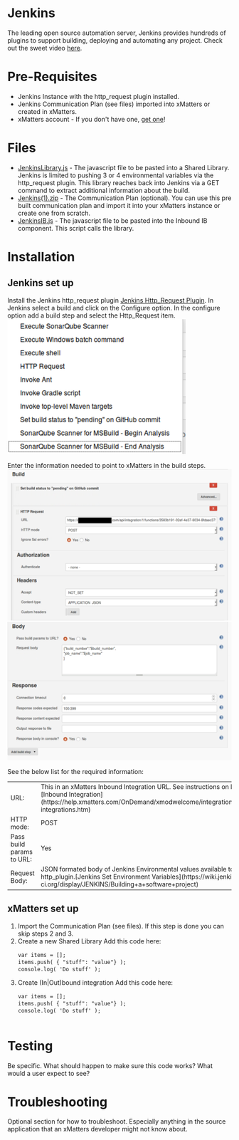 # Jenkins
The leading open source automation server, Jenkins provides hundreds of plugins to support building, deploying and automating any project. Check out the sweet video [here](media/JenkinsBuild.mp4). 

# Pre-Requisites
* Jenkins Instance with the http_request plugin installed.
* Jenkins Communication Plan (see files) imported into xMatters or created in xMatters.
* xMatters account - If you don't have one, [get one](https://www.xmatters.com)!

# Files
* [JenkinsLibrary.js](Jenkins.js) - The javascript file to be pasted into a Shared Library. Jenkins is limited to pushing 3 or 4 environmental variables via the http_request plugin.  This library reaches back into Jenkins via a GET command to extract additional information about the build. 
* [Jenkins(1).zip](Jenkins(1).zip) - The Communication Plan (optional).  You can use this pre built communication plan and import it into your xMatters instance or create one from scratch. 
* [JenkinsIB.js](JenkinsIB.js) - The javascript file to be pasted into the Inbound IB component.  This script calls the library.

# Installation

## Jenkins set up
Install the Jenkins http_request plugin [Jenkins Http_Request Plugin](https://wiki.jenkins-ci.org/display/JENKINS/HTTP+Request+Plugin).  In Jenkins select a build and click on the Configure option.  In the configure option add a build step and select the Http_Request item.
<kbd>
<img src="media/http_request.png">
</kbd>

Enter the information needed to point to xMatters in the build steps.
<kbd>
<img src="media/build_step_part1.png">
</kbd>
<kbd>
<img src="media/build_step_part2.png">
</kbd>

See the below list for the required information:
<table>
  <tr>
    <td>URL:</td>
    <td>This in an xMatters Inbound Integration URL.  See instructions on how to create. [Inbound Integration](https://help.xmatters.com/OnDemand/xmodwelcome/integrationbuilder/build-integrations.htm)</td>
  </tr>
  <tr>
    <td>HTTP mode:</td>
    <td>POST</td>
  </tr>
  <tr>
    <td>Pass build params to URL:</td>
    <td>Yes</td>
  </tr>
  <tr>
    <td>Request Body:</td>
    <td>JSON formated body of Jenkins Environmental values available to the http_plugin.[Jenkins Set Environment Variables](https://wiki.jenkins-ci.org/display/JENKINS/Building+a+software+project)</td>
  </tr>
</table>


## xMatters set up
1. Import the Communication Plan (see files).  If this step is done you can skip steps 2 and 3.
2. Create a new Shared Library 
    Add this code here:
   ```
   var items = [];
   items.push( { "stuff": "value"} );
   console.log( 'Do stuff' );
3. Create (In|Out)bound integration
  Add this code here:
   ```
   var items = [];
   items.push( { "stuff": "value"} );
   console.log( 'Do stuff' );
   
   
# Testing
Be specific. What should happen to make sure this code works? What would a user expect to see?

# Troubleshooting
Optional section for how to troubleshoot. Especially anything in the source application that an xMatters developer might not know about. 
